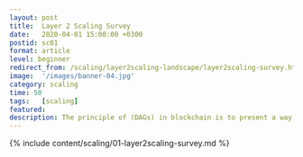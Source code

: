 ```yaml
---
layout: post
title:  Layer 2 Scaling Survey
date:   2020-04-01 15:00:00 +0300
postid: sc01
format: article
level: beginner
redirect_from: /scaling/layer2scaling-landscape/layer2scaling-survey.html
image:  '/images/banner-04.jpg'
category: scaling
time: 50
tags:   [scaling]
featured:
description: The principle of (DAGs) in blockchain is to present a way to include traditional off-chain blocks into the ledger, which is governed by mathematical rules.
---
```


{% include content/scaling/01-layer2scaling-survey.md %}
